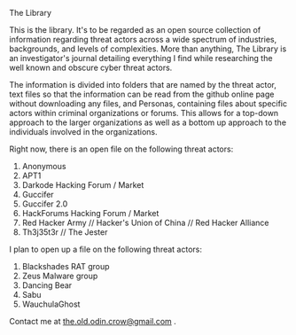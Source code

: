 The Library

This is the library. It's to be regarded as an open source collection of information regarding threat actors across
a wide spectrum of industries, backgrounds, and levels of complexities. More than anything, The Library is an 
investigator's journal detailing everything I find while researching the well known and obscure cyber threat actors.

The information is divided into folders that are named by the threat actor, text files so that the information can 
be read from the github online page without downloading any files, and Personas, containing files about specific actors within
criminal organizations or forums. This allows for a top-down approach to the larger organizations as well as a bottom up 
approach to the individuals involved in the organizations. 

Right now, there is an open file on the following threat actors:

1. Anonymous
2. APT1
3. Darkode Hacking Forum / Market
4. Guccifer
5. Guccifer 2.0
6. HackForums Hacking Forum / Market
7. Red Hacker Army // Hacker's Union of China // Red Hacker Alliance
8. Th3j35t3r // The Jester

I plan to open up a file on the following threat actors:

1. Blackshades RAT group
2. Zeus Malware group
3. Dancing Bear 
4. Sabu
5. WauchulaGhost

Contact me at the.old.odin.crow@gmail.com .
